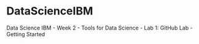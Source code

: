 # DataScienceIBM
Data Science IBM - Week 2 - Tools for Data Science - Lab 1: GitHub Lab - Getting Started

